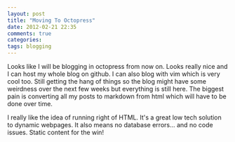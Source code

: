 ```yaml
---
layout: post
title: "Moving To Octopress"
date: 2012-02-21 22:35
comments: true
categories: 
tags: blogging
---
```


Looks like I will be blogging in octopress from now on. Looks really nice and I can host my whole blog on github. I can also blog with vim which is very cool too. Still getting the hang of things so the blog might have some weirdness over the next few weeks but everything is still here. The biggest pain is converting all my posts to markdown from html which will have to be done over time. 

I really like the idea of running right of HTML. It's a great low tech solution to dynamic webpages. It also means no database errors... and no code issues.  Static content for the win!
